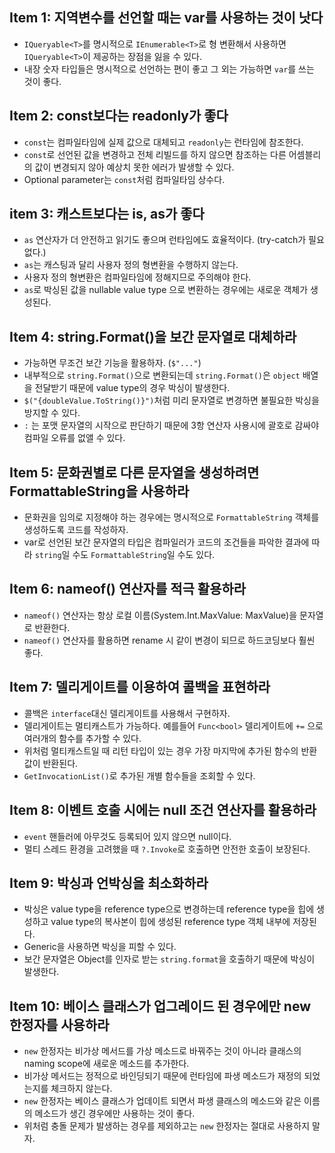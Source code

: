 ## Item 1: 지역변수를 선언할 때는 var를 사용하는 것이 낫다

- `IQueryable<T>`를 명시적으로 `IEnumerable<T>`로 형 변환해서 사용하면 `IQueryable<T>`이 제공하는 장점을 잃을 수 있다.
- 내장 숫자 타입들은 명시적으로 선언하는 편이 좋고 그 외는 가능하면 `var`를 쓰는 것이 좋다.

## Item 2: const보다는 readonly가 좋다

- `const`는 컴파일타임에 실제 값으로 대체되고 `readonly`는 런타임에 참조한다.
- `const`로 선언된 값을 변경하고 전체 리빌드를 하지 않으면 참조하는 다른 어셈블리의 값이 변경되지 않아 예상치 못한 에러가 발생할 수 있다.
- Optional parameter는 `const`처럼 컴파일타임 상수다.

## item 3: 캐스트보다는 is, as가 좋다

- `as` 연산자가 더 안전하고 읽기도 좋으며 런타임에도 효율적이다. (try-catch가 필요없다.)
- `as`는 캐스팅과 달리 사용자 정의 형변환을 수행하지 않는다.
- 사용자 정의 형변환은 컴파일타임에 정해지므로 주의해야 한다.
- `as`로 박싱된 값을 nullable value type 으로 변환하는 경우에는 새로운 객체가 생성된다.

## Item 4: string.Format()을 보간 문자열로 대체하라

- 가능하면 무조건 보간 기능을 활용하자. (`$"..."`)
- 내부적으로 `string.Format()`으로 변환되는데 `string.Format()`은 `object` 배열을 전달받기 때문에 value type의 경우 박싱이 발생한다.
- `$("{doubleValue.ToString()}")`처럼 미리 문자열로 변경하면 불필요한 박싱을 방지할 수 있다.
- `:` 는 포맷 문자열의 시작으로 판단하기 때문에 3항 연산자 사용시에 괄호로 감싸야 컴파일 오류를 없앨 수 있다.

## Item 5: 문화권별로 다른 문자열을 생성하려면 FormattableString을 사용하라

- 문화권을 임의로 지정해야 하는 경우에는 명시적으로 `FormattableString` 객체를 생성하도록 코드를 작성하자.
- var로 선언된 보간 문자열의 타입은 컴파일러가 코드의 조건들을 파악한 결과에 따라 `string`일 수도 `FormattableString`일 수도 있다.

## Item 6: nameof() 연산자를 적극 활용하라

- `nameof()` 연산자는 항상 로컬 이름(System.Int.MaxValue: MaxValue)을 문자열로 반환한다.
- `nameof()` 연산자를 활용하면 rename 시 같이 변경이 되므로 하드코딩보다 훨씬 좋다.

## Item 7: 델리게이트를 이용하여 콜백을 표현하라

- 콜백은 `interface`대신 델리게이트를 사용해서 구현하자.
- 델리게이트는 멀티캐스트가 가능하다. 예를들어 `Func<bool>` 델리게이트에 `+=` 으로 여러개의 함수를 추가할 수 있다.
- 위처럼 멀티캐스트일 때 리턴 타입이 있는 경우 가장 마지막에 추가된 함수의 반환값이 반환된다.
- `GetInvocationList()`로 추가된 개별 함수들을 조회할 수 있다.

## Item 8: 이벤트 호출 시에는 null 조건 연산자를 활용하라

- `event` 핸들러에 아무것도 등록되어 있지 않으면 null이다.
- 멀티 스레드 환경을 고려했을 때 `?.Invoke`로 호출하면 안전한 호출이 보장된다.

## Item 9: 박싱과 언박싱을 최소화하라

- 박싱은 value type을 reference type으로 변경하는데 reference type을 힙에 생성하고 value type의 복사본이 힙에 생성된 reference type 객체 내부에 저장된다.
- Generic을 사용하면 박싱을 피할 수 있다.
- 보간 문자열은 Object를 인자로 받는 `string.format`을 호출하기 때문에 박싱이 발생한다.

## Item 10: 베이스 클래스가 업그레이드 된 경우에만 new 한정자를 사용하라

- `new` 한정자는 비가상 메서드를 가상 메소드로 바꿔주는 것이 아니라 클래스의 naming scope에 새로운 메소드를 추가한다.
- 비가상 메서드는 정적으로 바인딩되기 때문에 런타임에 파생 메소드가 재정의 되었는지를 체크하지 않는다.
- `new` 한정자는 베이스 클래스가 업데이트 되면서 파생 클래스의 메소드와 같은 이름의 메소드가 생긴 경우에만 사용하는 것이 좋다.
- 위처럼 충돌 문제가 발생하는 경우를 제외하고는 `new` 한정자는 절대로 사용하지 말자.
